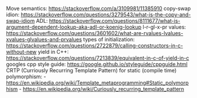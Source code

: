 Move semantics: https://stackoverflow.com/a/3109981/11385910
copy-swap idion: https://stackoverflow.com/questions/3279543/what-is-the-copy-and-swap-idiom
ADL: https://stackoverflow.com/questions/8111677/what-is-argument-dependent-lookup-aka-adl-or-koenig-lookup
l-r-gl-x-pr values: https://stackoverflow.com/questions/3601602/what-are-rvalues-lvalues-xvalues-glvalues-and-prvalues
types of initialization: https://stackoverflow.com/questions/2722879/calling-constructors-in-c-without-new
yield in C++: https://stackoverflow.com/questions/7213839/equivalent-in-c-of-yield-in-c
googles cpp style guide: https://google.github.io/styleguide/cppguide.html
CRTP (Curriously Recurring Template Pattern) for static (compile time) polymorphism: 
    - https://en.wikipedia.org/wiki/Template_metaprogramming#Static_polymorphism 
    - https://en.wikipedia.org/wiki/Curiously_recurring_template_pattern
